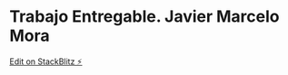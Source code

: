 # Trabajo Entregable. Javier Marcelo Mora

[Edit on StackBlitz ⚡️](https://stackblitz.com/edit/js-g8zwfc)